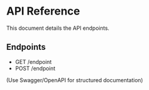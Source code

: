# API Reference

This document details the API endpoints.

## Endpoints
- GET /endpoint
- POST /endpoint

(Use Swagger/OpenAPI for structured documentation)